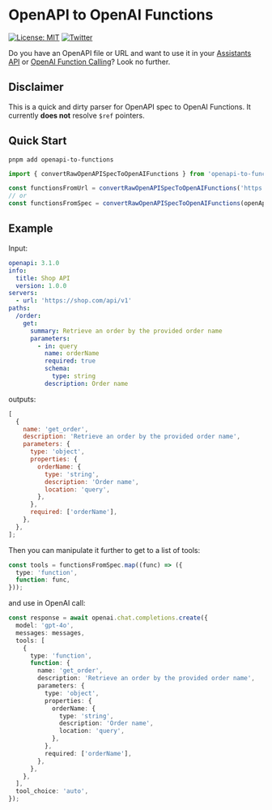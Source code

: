 # OpenAPI to OpenAI Functions

[![License: MIT](https://img.shields.io/badge/License-MIT-yellow.svg)](https://opensource.org/licenses/MIT) [![Twitter](https://img.shields.io/twitter/url/https/twitter.com/langchainai.svg?style=social&label=Follow%20%40Rafal)](https://twitter.com/rafal_makes)

Do you have an OpenAPI file or URL and want to use it in your [Assistants API](https://platform.openai.com/docs/assistants/tools/function-calling/quickstart?lang=node.js) or [OpenAI Function Calling](https://platform.openai.com/docs/guides/function-calling)? Look no further.

## Disclaimer

This is a quick and dirty parser for OpenAPI spec to OpenAI Functions. It currently **does not** resolve `$ref` pointers.

## Quick Start

`pnpm add openapi-to-functions`

```typescript
import { convertRawOpenAPISpecToOpenAIFunctions } from 'openapi-to-functions';

const functionsFromUrl = convertRawOpenAPISpecToOpenAIFunctions('https://url.com/openapi.yml');
// or
const functionsFromSpec = convertRawOpenAPISpecToOpenAIFunctions(openApiSpecString);
```

## Example

Input:

```yaml
openapi: 3.1.0
info:
  title: Shop API
  version: 1.0.0
servers:
  - url: 'https://shop.com/api/v1'
paths:
  /order:
    get:
      summary: Retrieve an order by the provided order name
      parameters:
        - in: query
          name: orderName
          required: true
          schema:
            type: string
          description: Order name
```

outputs:

```js
[
  {
    name: 'get_order',
    description: 'Retrieve an order by the provided order name',
    parameters: {
      type: 'object',
      properties: {
        orderName: {
          type: 'string',
          description: 'Order name',
          location: 'query',
        },
      },
      required: ['orderName'],
    },
  },
];
```

Then you can manipulate it further to get to a list of tools:

```typescript
const tools = functionsFromSpec.map((func) => ({
  type: 'function',
  function: func,
}));
```

and use in OpenAI call:

```typescript
const response = await openai.chat.completions.create({
  model: 'gpt-4o',
  messages: messages,
  tools: [
    {
      type: 'function',
      function: {
        name: 'get_order',
        description: 'Retrieve an order by the provided order name',
        parameters: {
          type: 'object',
          properties: {
            orderName: {
              type: 'string',
              description: 'Order name',
              location: 'query',
            },
          },
          required: ['orderName'],
        },
      },
    },
  ],
  tool_choice: 'auto',
});
```
